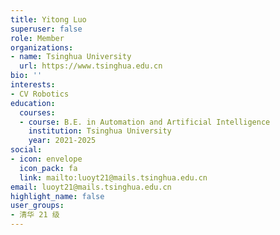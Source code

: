 ```yaml
---
title: Yitong Luo
superuser: false
role: Member
organizations:
- name: Tsinghua University
  url: https://www.tsinghua.edu.cn
bio: ''
interests:
- CV Robotics
education:
  courses:
  - course: B.E. in Automation and Artificial Intelligence
    institution: Tsinghua University
    year: 2021-2025
social:
- icon: envelope
  icon_pack: fa
  link: mailto:luoyt21@mails.tsinghua.edu.cn
email: luoyt21@mails.tsinghua.edu.cn
highlight_name: false
user_groups:
- 清华 21 级
---
```

